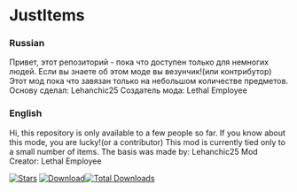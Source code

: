 # JustItems
### Russian
Привет, этот репозиторий - пока что доступен только для немногих людей. Если вы знаете об этом моде вы везунчик!(или контрибутор) Этот мод пока что завязан только на небольшом количестве предметов. 
Основу сделал: Lehanchic25
Создатель мода: Lethal Employee

### English
Hi, this repository is only available to a few people so far. If you know about this mode, you are lucky!(or a contributor) This mod is currently tied only to a small number of items. 
The basis was made by: Lehanchic25
Mod Creator: Lethal Employee

[![Stars](https://img.shields.io/github/stars/Lehanchic25/JustItems?color=7289da&label=⭐️%20Please%20Star%20Just%20Items.%21)](https://github.com/Lehanchic25/JustItems)
[![Download](https://img.shields.io/github/v/release/Lehanchic25/JustItems?color=6aa84f&include_prereleases&label=Latest%20version&logo=github&logoColor=white&)](https://github.com/Lehanchic25/JustItems/releases)[![Total Downloads](https://img.shields.io/github/downloads/Lehanchic25/JustItems/total?color=7289da&label&logo=docusign&logoColor=white)](https://github.com/Lehanchic25/JustItems/releases)
